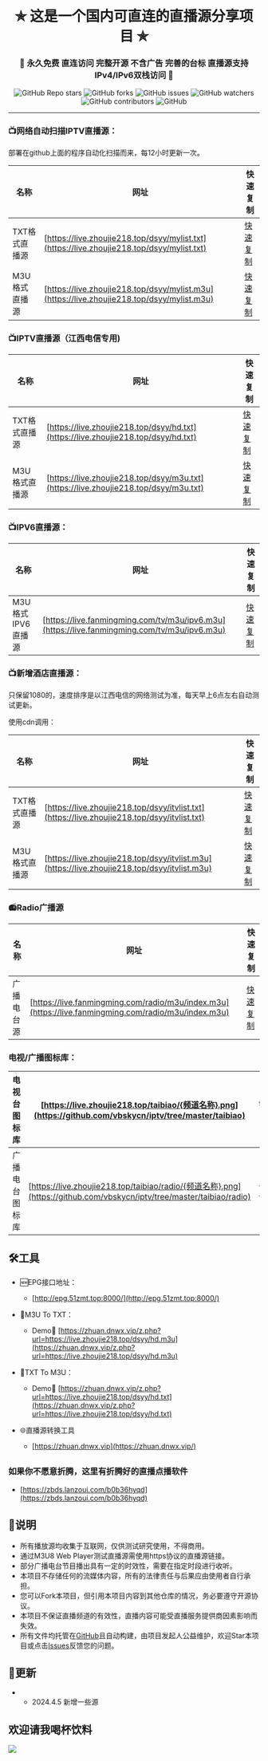 

<h1 align="center"> ✯ 这是一个国内可直连的直播源分享项目 ✯ </h1>

<h3 align="center">🔕 永久免费 直连访问 完整开源 不含广告 完善的台标 直播源支持IPv4/IPv6双栈访问 🔕</h3>

<p align="center">
<img alt="GitHub Repo stars" src="https://img.shields.io/github/stars/vbskycn/iptv">
<img alt="GitHub forks" src="https://img.shields.io/github/forks/vbskycn/iptv">
<img alt="GitHub issues" src="https://img.shields.io/github/issues/vbskycn/iptv">
<img alt="GitHub watchers" src="https://img.shields.io/github/watchers/vbskycn/iptv">
<img alt="GitHub contributors" src="https://img.shields.io/github/contributors/vbskycn/iptv">
<img alt="GitHub" src="https://img.shields.io/github/license/vbskycn/iptv">
</p>



---

### 📺网络自动扫描IPTV直播源：

部署在github上面的程序自动化扫描而来，每12小时更新一次。

| 名称          | 网址                                                         | 快速复制                                                |
| ------------- | ------------------------------------------------------------ | ------------------------------------------------------- |
| TXT格式直播源 | [https://live.zhoujie218.top/dsyy/mylist.txt](https://live.zhoujie218.top/dsyy/mylist.txt) | [快速复制](https://live.zhoujie218.top/dsyy/mylist.txt) |
| M3U格式直播源 | [https://live.zhoujie218.top/dsyy/mylist.m3u](https://live.zhoujie218.top/dsyy/mylist.m3u) | [快速复制](https://live.zhoujie218.top/dsyy/mylist.m3u) |

### 📺IPTV直播源（江西电信专用)

| 名称          | 网址                                                         | 快速复制                                             |
| ------------- | ------------------------------------------------------------ | ---------------------------------------------------- |
| TXT格式直播源 | [https://live.zhoujie218.top/dsyy/hd.txt](https://live.zhoujie218.top/dsyy/hd.txt) | [快速复制](https://live.zhoujie218.top/dsyy/hd.txt)  |
| M3U格式直播源 | [https://live.zhoujie218.top/dsyy/m3u.txt](https://live.zhoujie218.top/dsyy/m3u.txt) | [快速复制](https://live.zhoujie218.top/dsyy/m3u.txt) |

### 📺IPV6直播源：

| 名称              | 网址                                                         | 快速复制                                                 |
| ----------------- | ------------------------------------------------------------ | -------------------------------------------------------- |
| M3U格式IPV6直播源 | [https://live.fanmingming.com/tv/m3u/ipv6.m3u](https://live.fanmingming.com/tv/m3u/ipv6.m3u) | [快速复制](https://live.fanmingming.com/tv/m3u/ipv6.m3u) |

### 📺新增酒店直播源：

只保留1080的，速度排序是以江西电信的网络测试为准，每天早上6点左右自动测试更新。

使用cdn调用：

| 名称          | 网址                                                         | 快速复制                                                 |
| ------------- | ------------------------------------------------------------ | -------------------------------------------------------- |
| TXT格式直播源 | [https://live.zhoujie218.top/dsyy/itvlist.txt](https://live.zhoujie218.top/dsyy/itvlist.txt) | [快速复制](https://live.zhoujie218.top/dsyy/itvlist.txt) |
| M3U格式直播源 | [https://live.zhoujie218.top/dsyy/itvlist.m3u](https://live.zhoujie218.top/dsyy/itvlist.m3u) | [快速复制](https://live.zhoujie218.top/dsyy/itvlist.m3u) |

### 📻Radio广播源

| 名称       | 网址                                                         | 快速复制                                                     |
| ---------- | ------------------------------------------------------------ | ------------------------------------------------------------ |
| 广播电台源 | [https://live.fanmingming.com/radio/m3u/index.m3u](https://live.fanmingming.com/radio/m3u/index.m3u) | [快速复制](https://live.fanmingming.com/radio/m3u/index.m3u) |



### 电视/广播图标库：

| 电视台图标库   | [https://live.zhoujie218.top/taibiao/{频道名称}.png](https://github.com/vbskycn/iptv/tree/master/taibiao) | 958个 | 2023.11.25 |
| -------------- | ------------------------------------------------------------ | ----- | ---------- |
| 广播电台图标库 | [https://live.zhoujie218.top/taibiao/radio/{频道名称}.png](https://github.com/vbskycn/iptv/tree/master/taibiao/radio) | 465个 | 2023.8.27  |




## 🛠️工具
- 🆕EPG接口地址：
  -  [http://epg.51zmt.top:8000/](http://epg.51zmt.top:8000/)
- 📄M3U To TXT：
  - Demo🔗 [https://zhuan.dnwx.vip/z.php?url=https://live.zhoujie218.top/dsyy/hd.m3u](https://zhuan.dnwx.vip/z.php?url=https://live.zhoujie218.top/dsyy/hd.m3u)
- 📄TXT To M3U：

  - Demo🔗 [https://zhuan.dnwx.vip/z.php?url=https://live.zhoujie218.top/dsyy/hd.txt](https://zhuan.dnwx.vip/z.php?url=https://live.zhoujie218.top/dsyy/hd.txt)
- 🌐直播源转换工具
  
  - [https://zhuan.dnwx.vip](https://zhuan.dnwx.vip/)

##    

###  如果你不愿意折腾，这里有折腾好的直播点播软件

- [https://zbds.lanzoui.com/b0b36hyqd](https://zbds.lanzoui.com/b0b36hyqd)



## 📖说明

- 所有播放源均收集于互联网，仅供测试研究使用，不得商用。
- 通过M3U8 Web Player测试直播源需使用https协议的直播源链接。
- 部分广播电台节目播出具有一定的时效性，需要在指定时段进行收听。
- 本项目不存储任何的流媒体内容，所有的法律责任与后果应由使用者自行承担。
- 您可以Fork本项目，但引用本项目内容到其他仓库的情况，务必要遵守开源协议。
- 本项目不保证直播频道的有效性，直播内容可能受直播服务提供商因素影响而失效。
- 所有文件均托管在[GitHub](https://github.com/vbskycn/iptv)且自动构建，由项目发起人公益维护，欢迎Star本项目或点击[Issues](https://github.com/vbskycn/iptv/issues/new/choose)反馈您的问题。



## 📔更新

- - 2024.4.5  新增一些源



## 欢迎请我喝杯饮料

![](https://cdn.jsdelivr.net/gh/vbskycn/tu@main/img/ds.jpg)
